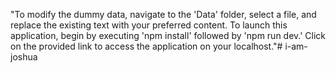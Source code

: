 "To modify the dummy data, navigate to the 'Data' folder, select a file, and replace the existing text with your preferred content. To launch this application, begin by executing 'npm install' followed by 'npm run dev.' Click on the provided link to access the application on your localhost."#   i - a m - j o s h u a  
 